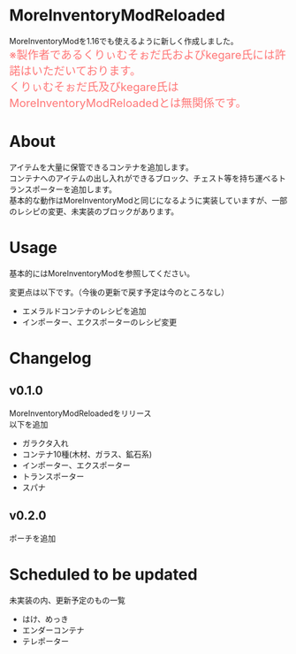 # MoreInventoryModReloaded
MoreInventoryModを1.16でも使えるように新しく作成しました。  
<big><big><font color=ff7777>※製作者であるくりぃむそぉだ氏およびkegare氏には許諾はいただいております。  
くりぃむそぉだ氏及びkegare氏はMoreInventoryModReloadedとは無関係です。      
</font></big></big>
# About
アイテムを大量に保管できるコンテナを追加します。    
コンテナへのアイテムの出し入れができるブロック、チェスト等を持ち運べるトランスポーターを追加します。    
基本的な動作はMoreInventoryModと同じになるように実装していますが、一部のレシピの変更、未実装のブロックがあります。      

# Usage
基本的にはMoreInventoryModを参照してください。      

変更点は以下です。（今後の更新で戻す予定は今のところなし）
* エメラルドコンテナのレシピを追加
* インポーター、エクスポーターのレシピ変更

# Changelog
## v0.1.0
MoreInventoryModReloadedをリリース    
以下を追加
* ガラクタ入れ
* コンテナ10種(木材、ガラス、鉱石系)
* インポーター、エクスポーター
* トランスポーター
* スパナ

## v0.2.0
ポーチを追加

# Scheduled to be updated
未実装の内、更新予定のもの一覧
* はけ、めっき
* エンダーコンテナ
* テレポーター